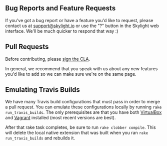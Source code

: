 ## Bug Reports and Feature Requests

If you've got a bug report or have a feature you'd like to request, please contact us at support@skylight.io or use the "?" button in the Skylight web interface. We'll be much quicker to respond that way :)

## Pull Requests

Before contributing, please [sign the CLA](https://docs.google.com/spreadsheet/viewform?usp=drive_web&formkey=dHJVY1M5bzNzY0pwN2dRZjMxV0dXSkE6MA#gid=0).

In general, we recommend that you speak with us about any new features you'd like to add so we can make sure we're on the same page.

## Emulating Travis Builds

We have many Travis build configurations that must pass in order to merge a pull request. You can emulate these configurations locally by running `rake run_travis_builds`. The only prerequisites are that you have both [VirtualBox](https://www.virtualbox.org/wiki/VirtualBox) and [Vagrant](https://www.vagrantup.com/) installed (most recent versions are best).

After that rake task completes, be sure to run `rake clobber compile`. This will delete the local native extension that was built when you ran `rake run_travis_builds` and rebuilds it.
